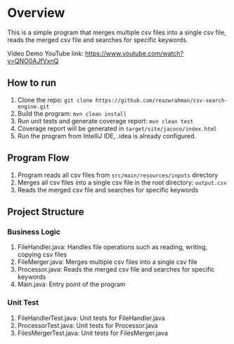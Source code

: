 # Overview

This is a simple program that merges multiple csv files into a single csv file, reads the merged csv file and searches
for specific keywords. 

Video Demo YouTube link: https://www.youtube.com/watch?v=QNO0AJfVxnQ

## How to run

1) Clone the repo: `git clone https://github.com/reazwrahman/csv-search-engine.git`
2) Build the program: `mvn clean install`
3) Run unit tests and generate coverage report: `mvn clean test`
4) Coverage report will be generated in `target/site/jacoco/index.html`
5) Run the program from IntelliJ IDE, .idea is already configured.

## Program Flow

1) Program reads all csv files from `src/main/resources/inputs` directory
2) Merges all csv files into a single csv file in the root directory: `output.csv`
3) Reads the merged csv file and searches for specific keywords

## Project Structure

### Business Logic

1) FileHandler.java: Handles file operations such as reading, writing, copying csv files
2) FileMerger.java: Merges multiple csv files into a single csv file
3) Processor.java: Reads the merged csv file and searches for specific keywords
4) Main.java: Entry point of the program

### Unit Test

1) FileHandlerTest.java: Unit tests for FileHandler.java
2) ProcessorTest.java: Unit tests for Processor.java
3) FilesMergerTest.java: Unit tests for FilesMerger.java
      
